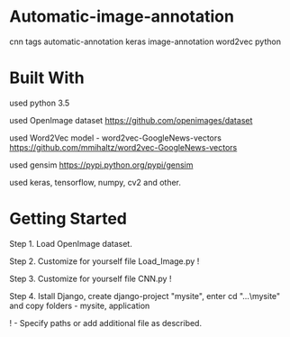 # Automatic-image-annotation
cnn tags automatic-annotation keras image-annotation word2vec python

# Built With
used python 3.5

used OpenImage dataset https://github.com/openimages/dataset

used Word2Vec model - word2vec-GoogleNews-vectors https://github.com/mmihaltz/word2vec-GoogleNews-vectors

used gensim https://pypi.python.org/pypi/gensim

used keras, tensorflow, numpy, cv2 and other.

# Getting Started
Step 1. Load OpenImage dataset.

Step 2. Customize for yourself file Load_Image.py  !

Step 3. Customize for yourself file CNN.py         !

Step 4. Istall Django, create django-project "mysite", enter cd "...\mysite" and copy folders - mysite, application


! - Specify paths or add additional file as described.

